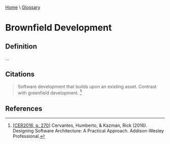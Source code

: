 [Home](../../index.html) \ [Glossary](glossary.html)

# Brownfield Development

## Definition

...  

## Citations

> Software development that builds upon an existing asset. Contrast with greenfield development. [^1]

## References

[^1]: [[CER2016, p. 270](../references/books/Designing-Software-Architecture-a-Practical-Approach.html)] Cervantes, Humberto, & Kazman, Rick (2016). Designing Software Architecture: A Practical Approach. Addison-Wesley Professional.
